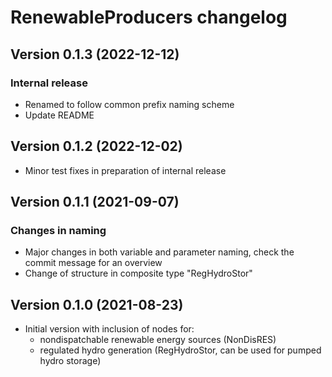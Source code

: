 # RenewableProducers changelog

Version 0.1.3 (2022-12-12)
--------------------------
### Internal release
* Renamed to follow common prefix naming scheme
* Update README

Version 0.1.2 (2022-12-02)
--------------------------
* Minor test fixes in preparation of internal release
  
Version 0.1.1 (2021-09-07)
--------------------------
### Changes in naming
* Major changes in both variable and parameter naming, check the commit message for an overview
* Change of structure in composite type "RegHydroStor"

Version 0.1.0 (2021-08-23)
--------------------------
* Initial version with inclusion of nodes for:
    * nondispatchable renewable energy sources (NonDisRES) 
    * regulated hydro generation (RegHydroStor, can be used for pumped hydro storage)